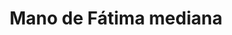 ---
title: Mano de Fátima mediana
date: 
draft: false

# descripcion
description : Mano de Fátima mediana

materials: Plata 925

color: Plateado

dimensions: 1,8cm x 2,5cm

code: 02-14-0199

type: "Dijes"

categories: []

# Images
# first image will be shown in the product page
images:
  # - image: "images/path_to_image"
  # La ubicacion de las imagenes es imagenes/Dijes/Dijes.Plata/02-14-0199-mano-de-fatima-mediana
  - image: "./images/dijes/plata/02-14-0199-mano-de-fatima-mediana.JPG"
---